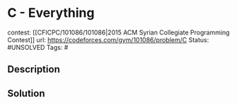 # C - Everything

contest: [[CFICPC/101086/101086|2015 ACM Syrian Collegiate Programming Contest]]
url: https://codeforces.com/gym/101086/problem/C
Status: #UNSOLVED
Tags: #

## Description

## Solution

